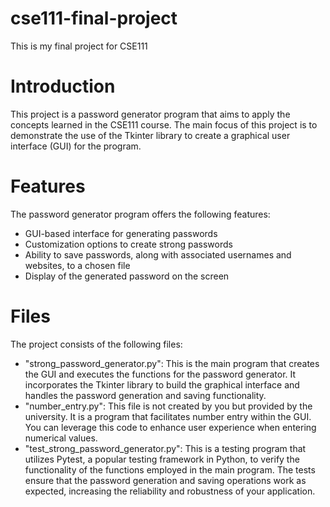 # cse111-final-project
This is my final project for CSE111

# Introduction
This project is a password generator program that aims to apply the concepts learned in the CSE111 course. The main focus of this project is to demonstrate the use of the Tkinter library to create a graphical user interface (GUI) for the program.

# Features
The password generator program offers the following features:
- GUI-based interface for generating passwords
- Customization options to create strong passwords
- Ability to save passwords, along with associated usernames and websites, to a chosen file
- Display of the generated password on the screen

# Files
The project consists of the following files:
- "strong_password_generator.py": This is the main program that creates the GUI and executes the functions for the password generator. It incorporates the Tkinter library to build the graphical interface and handles the password generation and saving functionality.
- "number_entry.py": This file is not created by you but provided by the university. It is a program that facilitates number entry within the GUI. You can leverage this code to enhance user experience when entering numerical values.
- "test_strong_password_generator.py": This is a testing program that utilizes Pytest, a popular testing framework in Python, to verify the functionality of the functions employed in the main program. The tests ensure that the password generation and saving operations work as expected, increasing the reliability and robustness of your application.
